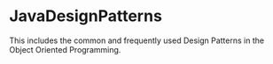# JavaDesignPatterns
This includes the common and frequently used Design Patterns in the Object Oriented Programming. 
